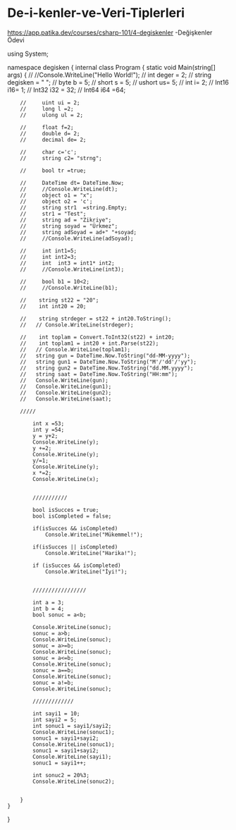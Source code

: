 # De-i-kenler-ve-Veri-Tiplerleri
https://app.patika.dev/courses/csharp-101/4-degiskenler    -Değişkenler Ödevi 

using System;

namespace degisken 
{
    internal class Program
    {
        static void Main(string[] args)
        {
        //     //Console.WriteLine("Hello World!");
        //     int deger = 2;
        //     string degisken = " ";
        //     byte b = 5;
        //     short s = 5;
        //     ushort us= 5;
        //     int i= 2;
        //     Int16 i16= 1;
        //     Int32 i32 = 32;
        //     Int64 i64 =64;

        //     uint ui = 2;
        //     long l =2;
        //     ulong ul = 2;
            
        //     float f=2;
        //     double d= 2;
        //     decimal de= 2;

        //     char c='c';
        //     string c2= "strng";

        //     bool tr =true;  

        //     DateTime dt= DateTime.Now;
        //     //Console.WriteLine(dt);
        //     object o1 = "x";
        //     object o2 = 'c';
        //     string str1  =string.Empty;
        //     str1 = "Test";
        //     string ad = "Zikriye";
        //     string soyad = "Ürkmez";
        //     string adSoyad = ad+" "+soyad;
        //     //Console.WriteLine(adSoyad);
            
        //     int int1=5;
        //     int int2=3;
        //     int  int3 = int1* int2;
        //     //Console.WriteLine(int3);

        //     bool b1 = 10<2;
        //     //Console.WriteLine(b1);

        //    string st22 = "20";
        //    int int20 = 20;

        //    string strdeger = st22 + int20.ToString();
        //   // Console.WriteLine(strdeger);

        //    int toplam = Convert.ToInt32(st22) + int20;
        //    int toplam1 = int20 + int.Parse(st22);
        //   // Console.WriteLine(toplam1);
        //   string gun = DateTime.Now.ToString("dd-MM-yyyy");
        //   string gun1 = DateTime.Now.ToString("M'/'dd'/'yy");
        //   string gun2 = DateTime.Now.ToString("dd.MM.yyyy");
        //   string saat = DateTime.Now.ToString("HH:mm");
        //   Console.WriteLine(gun);
        //   Console.WriteLine(gun1);
        //   Console.WriteLine(gun2);
        //   Console.WriteLine(saat);

        /////

            int x =53;
            int y =54;
            y = y+2;
            Console.WriteLine(y);
            y +=2;
            Console.WriteLine(y);
            y/=1;
            Console.WriteLine(y);
            x *=2;
            Console.WriteLine(x);


            ///////////

            bool isSucces = true;
            bool isCompleted = false;

            if(isSucces && isCompleted)
                Console.WriteLine("Mükemmel!");

            if(isSucces || isCompleted)
                Console.WriteLine("Harika!");
            
            if (isSucces && isCompleted)
                Console.WriteLine("İyi!");

        
            /////////////////

            int a = 3;
            int b = 4;
            bool sonuc = a<b; 

            Console.WriteLine(sonuc);
            sonuc = a>b;
            Console.WriteLine(sonuc);
            sonuc = a>=b;
            Console.WriteLine(sonuc);
            sonuc = a<=b;
            Console.WriteLine(sonuc);
            sonuc = a==b;
            Console.WriteLine(sonuc);
            sonuc = a!=b;
            Console.WriteLine(sonuc);

            /////////////

            int sayi1 = 10;
            int sayi2 = 5;
            int sonuc1 = sayi1/sayi2;
            Console.WriteLine(sonuc1);
            sonuc1 = sayi1+sayi2;
            Console.WriteLine(sonuc1);
            sonuc1 = sayi1+sayi2;
            Console.WriteLine(sayi1);
            sonuc1 = sayi1++;

            int sonuc2 = 20%3;
            Console.WriteLine(sonuc2);


        }
    }
}
